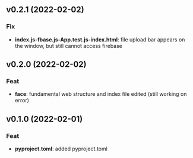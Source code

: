 ## v0.2.1 (2022-02-02)

### Fix

- **index.js-fbase.js-App.test.js-index.html**: file upload bar appears on the window, but still cannot access firebase

## v0.2.0 (2022-02-02)

### Feat

- **face**: fundamental web structure and index file edited (still working on error)

## v0.1.0 (2022-02-01)

### Feat

- **pyproject.toml**: added pyproject.toml
